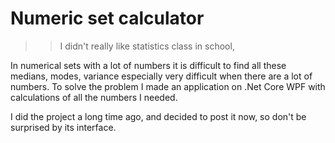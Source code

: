 <h1>Numeric set calculator</h1>

>> I didn't really like statistics class in school, 

In numerical sets with a lot of numbers it is difficult to find all these medians, modes, variance especially very difficult when there are a lot of numbers. To solve the problem I made an application on .Net Core WPF with calculations of all the numbers I needed. 

I did the project a long time ago, and decided to post it now, so don't be surprised by its interface.